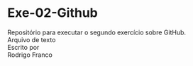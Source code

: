 # Exe-02-Github
Repositório para executar o segundo exercício sobre GitHub. <br/>
Arquivo de texto <br/>
Escrito por <br/>
Rodrigo Franco <br/>

